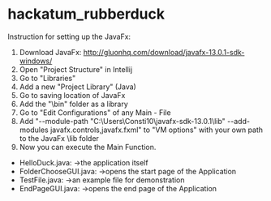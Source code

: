 # hackatum_rubberduck 

Instruction for setting up the JavaFx:
  1. Download JavaFx:
    http://gluonhq.com/download/javafx-13.0.1-sdk-windows/
  2. Open "Project Structure" in Intellij
  3. Go to "Libraries"
  4. Add a new "Project Library" (Java)
  5. Go to saving location of JavaFx
  6. Add the "\bin" folder as a library
  7. Go to "Edit Configurations" of any Main - File
  8. Add "--module-path "C:\Users\Consti10\javafx-sdk-13.0.1\lib" --add-modules javafx.controls,javafx.fxml" to "VM options" with your own
     path to the JavaFx \lib folder
  9. Now you can execute the Main Function.
  
- HelloDuck.java:
  ->the application itself
- FolderChooseGUI.java:
  ->opens the start page of the Application
- TestFile.java:
  ->an example file for demonstration
- EndPageGUI.java:
  ->opens the end page of the Application
